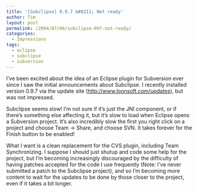 ```yaml
---
title: '[Subclipse] 0.9.7 &#8211; Not ready'
author: Tim
layout: post
permalink: /2004/07/06/subclipse-097-not-ready/
categories:
  - Impressions
tags:
  - eclipse
  - subclipse
  - subversion
---
```

I&#8217;ve been excited about the idea of an Eclipse plugin for Subversion ever since I saw the initial announcements about Subclipse. I recently installed version 0.9.7 via the update site (http://www.loonsoft.com/updates), but was not impressed.

Subclipse seems slow! I&#8217;m not sure if it&#8217;s just the JNI component, or if there&#8217;s something else affecting it, but it&#8217;s slow to load when Eclipse opens a Subversion project. It&#8217;s also incredibly slow the first you right click on a project and choose Team -> Share, and choose SVN. It takes forever for the Finish button to be enabled!

What I want is a clean replacement for the CVS plugin, including Team Synchronizing. I suppose I should just shutup and code some help for the project, but I&#8217;m becoming increasingly discouraged by the difficulty of having patches accepted for the code I use frequently (Note: I&#8217;ve never submitted a patch to the Subclipse project), and so I&#8217;m becoming more content to wait for the updates to be done by those closer to the project, even if it takes a bit longer.
